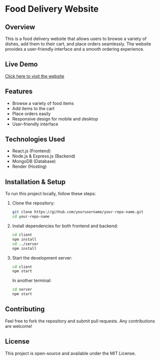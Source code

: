 # Food Delivery Website

## Overview
This is a food delivery website that allows users to browse a variety of dishes, add them to their cart, and place orders seamlessly. The website provides a user-friendly interface and a smooth ordering experience.

## Live Demo
[Click here to visit the website](https://food-delivery-5ypc.onrender.com/)

## Features
- Browse a variety of food items
- Add items to the cart
- Place orders easily
- Responsive design for mobile and desktop
- User-friendly interface

## Technologies Used
- React.js (Frontend)
- Node.js & Express.js (Backend)
- MongoDB (Database)
- Render (Hosting)

## Installation & Setup
To run this project locally, follow these steps:

1. Clone the repository:
   ```sh
   git clone https://github.com/yourusername/your-repo-name.git
   cd your-repo-name
   ```
2. Install dependencies for both frontend and backend:
   ```sh
   cd client
   npm install
   cd ../server
   npm install
   ```
3. Start the development server:
   ```sh
   cd client
   npm start
   ```
   In another terminal:
   ```sh
   cd server
   npm start
   ```

## Contributing
Feel free to fork the repository and submit pull requests. Any contributions are welcome!

## License
This project is open-source and available under the MIT License.

